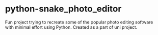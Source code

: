 # python-snake_photo_editor
Fun project trying to recreate some of the popular photo editing software with minimal effort using Python. Created as a part of uni project.

